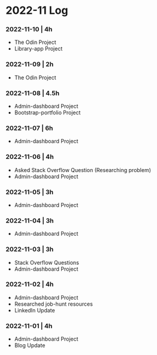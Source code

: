 # 2022-11 Log


### 2022-11-10 | 4h
- The Odin Project
- Library-app Project

### 2022-11-09 | 2h
- The Odin Project

### 2022-11-08 | 4.5h
- Admin-dashboard Project
- Bootstrap-portfolio Project

### 2022-11-07 | 6h
- Admin-dashboard Project

### 2022-11-06 | 4h
- Asked Stack Overflow Question (Researching problem)
- Admin-dashboard Project

### 2022-11-05 | 3h
- Admin-dashboard Project

### 2022-11-04 | 3h
- Admin-dashboard Project

### 2022-11-03 | 3h
- Stack Overflow Questions
- Admin-dashboard Project

### 2022-11-02 | 4h
- Admin-dashboard Project
- Researched job-hunt resources
- LinkedIn Update

### 2022-11-01 | 4h
- Admin-dashboard Project
- Blog Update
